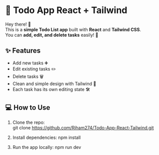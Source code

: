 # 📝 Todo App React + Tailwind  

Hey there! 👋  
This is a **simple Todo List app** built with **React** and **Tailwind CSS**.  
You can **add, edit, and delete tasks** easily! 🚀  

## ✨ Features  
- Add new tasks ➕  
- Edit existing tasks ✏️  
- Delete tasks 🗑️  
- Clean and simple design with Tailwind 🎨  
- Each task has its own editing state 🛠️  

## 💻 How to Use  
1. Clone the repo:  
   git clone https://github.com/Riham274/Todo-App-React-Tailwind.git
   
3. Install dependencies:
   npm install

4. Run the app locally:
   npm run dev
